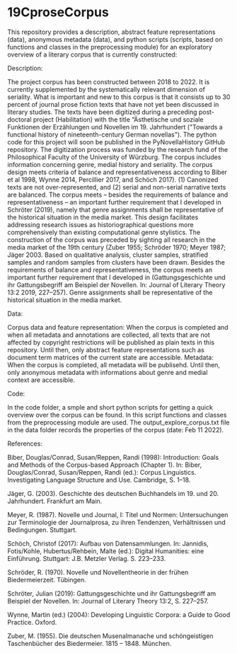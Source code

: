 # 19CproseCorpus

This repository provides a description, abstract feature representations (data), anonymous metadata (data), and python scripts (scripts, based on functions and classes in the preprocessing module) for an exploratory overview of a literary corpus that is currently constructed:

Description: 

The project corpus has been constructed between 2018 to 2022. It is currently supplemented by the systematically relevant dimension of seriality. What is important and new to this corpus is that it consists up to 30 percent of journal prose fiction texts that have not yet been discussed in literary studies. The texts have been digitized during a preceding post-doctoral project (Habilitation) with the title “Ästhetische und soziale Funktionen der Erzählungen und Novellen im 19. Jahrhundert ("Towards a functional history of nineteenth-century German novellas"). The python code for this project will soon be published in the PyNovellaHistory GitHub repository. The digitization process was funded by the research fund of the Philosophical Faculty of the University of Würzburg. The corpus includes information concerning genre, medial history and seriality. The corpus design meets criteria of balance and representativeness according to Biber et al 1998, Wynne 2014, Percillier 2017, and Schöch 2017). (1) Canonized texts are not over-represented, and (2) serial and non-serial narrative texts are balanced. The corpus meets – besides the requirements of balance and representativeness – an important further requirement that I developed in Schröter (2019), namely that genre assignments shall be representative of the historical situation in the media market. This design facilitates addressing research issues as historiographical questions more comprehensively than existing computational genre stylistics. The construction of the corpus was preceded by sighting all research in the media market of the 19th century (Zuber 1955; Schröder 1970; Meyer 1987; Jäger 2003. Based on qualitative analysis, cluster samples, stratified samples and random samples from clusters have been drawn. Besides the requirements of balance and representativeness, the corpus meets an important further requirement that I developed in (Gattungsgeschichte und ihr Gattungsbegriff am Beispiel der Novellen. In: Journal of Literary Theory 13:2 2019, 227–257). Genre assignments shall be representative of the historical situation in the media market.

Data: 

Corpus data and feature representation: When the corpus is completed and when all metadata and annotations are collected, all texts that are not affected by copyright restrictions will be published as plain texts in this repository. Until then, only abstract feature representations such as document term matrices of the current state are accessible. Metadata: When the corpus is completed, all metadata will be publisehd. Until then, only anonymous metadata with informations about genre and medial context are accessible.

Code: 

In the code folder, a smple and short python scripts for getting a quick overview over the corpus can be found. In this script functions and classes from the preprocessing module are used. The output_explore_corpus.txt file in the data folder records the properties of the corpus (date: Feb 11 2022).

References: 

Biber, Douglas/Conrad, Susan/Reppen, Randi (1998): Introduction: Goals and Methods of the Corpus-based Approach (Chapter 1). In: Biber, Douglas/Conrad, Susan/Reppen, Randi (ed.): Corpus Linguistics. Investigating Language Structure and Use. Cambridge, S. 1–18.

Jäger, G. (2003). Geschichte des deutschen Buchhandels im 19. und 20. Jahrhundert. Frankfurt am Main.

Meyer, R. (1987). Novelle und Journal, I: Titel und Normen: Untersuchungen zur Terminologie der Journalprosa, zu ihren Tendenzen, Verhältnissen und Bedingungen. Stuttgart.

Schöch, Christof (2017): Aufbau von Datensammlungen. In: Jannidis, Fotis/Kohle, Hubertus/Rehbein, Malte (ed.): Digital Humanities: eine Einführung. Stuttgart: J.B. Metzler Verlag. S. 223–233.

Schröder, R. (1970). Novelle und Novellentheorie in der frühen Biedermeierzeit. Tübingen.

Schröter, Julian (2019): Gattungsgeschichte und ihr Gattungsbegriff am Beispiel der Novellen. In: Journal of Literary Theory 13:2, S. 227–257.

Wynne, Martin (ed.) (2004): Developing Linguistic Corpora: a Guide to Good Practice. Oxford.

Zuber, M. (1955). Die deutschen Musenalmanache und schöngeistigen Taschenbücher des Biedermeier. 1815 – 1848. München.
